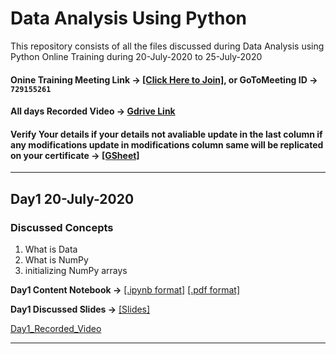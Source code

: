 # Data Analysis Using Python
This repository consists of all the files discussed during Data Analysis using Python Online Training during 20-July-2020 to 25-July-2020

#### Onine Training Meeting Link → [[Click Here to Join]](https://global.gotomeeting.com/join/729155261), or GoToMeeting ID → **`729155261`**

#### All days Recorded Video → [Gdrive Link](https://drive.google.com/drive/folders/1kgq-JDkVzcBKm9gaGX9L7SZbLliBCYhK?usp=sharing)

#### Verify Your details if your details not avaliable update in the last column if any modifications update in modifications column same will be replicated on your certificate → [[GSheet]](https://docs.google.com/spreadsheets/d/1o5QJLWUedwDqr4OFkAZ2MVr7aEMi6_ll2eSeS5v9QT8/edit?usp=sharing)

********************

## Day1 20-July-2020

### Discussed Concepts

1. What is Data
2. What is NumPy
3. initializing NumPy arrays

**Day1 Content Notebook →** [[.ipynb format]](https://github.com/AP-State-Skill-Development-Corporation/Data-Analysis-Using-Python-MB1/blob/master/Day01_20July2020/Day01_20July2020.ipynb) [[.pdf format]](https://github.com/AP-State-Skill-Development-Corporation/Data-Analysis-Using-Python-MB1/blob/master/Day01_20July2020/Day01_20July2020.pdf)

**Day1 Discussed Slides →** [[Slides]](https://github.com/AP-State-Skill-Development-Corporation/Data-Analysis-Using-Python-MB1/blob/master/Day01_20July2020/DataAnalysisUsingPythonSlides.pdf)

[Day1_Recorded_Video](https://drive.google.com/file/d/1cdFwUUyBRnxNAMKXwAhUxMwkcygn6CpA/view?usp=sharing)

************************
